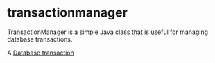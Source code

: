 # transactionmanager
TransactionManager is a simple Java class that is useful for managing database transactions.


A <a href="https://en.wikipedia.org/wiki/Database_transaction">Database transaction</a>
